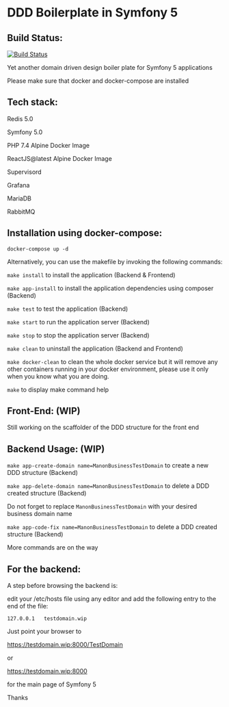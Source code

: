 # DDD Boilerplate in Symfony 5

Build Status:
--------------
[![Build Status](https://travis-ci.org/mostafaahamidmanon/symfony5dddboilerplate.svg?branch=master)](https://travis-ci.org/mostafaahamidmanon/symfony5dddboilerplate)



Yet another domain driven design boiler plate for Symfony 5 applications

Please make sure that docker and docker-compose are installed


Tech stack:
------------

Redis 5.0

Symfony 5.0

PHP 7.4 Alpine Docker Image

ReactJS@latest Alpine Docker Image

Supervisord

Grafana

MariaDB

RabbitMQ


Installation using docker-compose:
------------------------------------

``` docker-compose up -d ```

Alternatively, you can use the makefile by invoking the following commands:

``` make install ``` to install the application (Backend & Frontend)

``` make app-install ``` to install the application dependencies using composer (Backend)

``` make test ``` to test the application (Backend)

``` make start ``` to run the application server (Backend)

``` make stop ``` to stop the application server (Backend)

``` make clean ``` to uninstall the application (Backend and Frontend)

``` make docker-clean ``` to clean the whole docker service but it will remove any other containers running in your docker environment, please use it only when you know what you are doing.

``` make ``` to display make command help


Front-End: (WIP)
-----------------

Still working on the scaffolder of the DDD structure for the front end


Backend Usage: (WIP)
---------------------

``` make app-create-domain name=ManonBusinessTestDomain ``` to create a new DDD structure (Backend)

``` make app-delete-domain name=ManonBusinessTestDomain ``` to delete a DDD created structure (Backend)

Do not forget to replace ``` ManonBusinessTestDomain ``` with your desired business domain name

``` make app-code-fix name=ManonBusinessTestDomain ``` to delete a DDD created structure (Backend)

More commands are on the way


For the backend:
-----------------

A step before browsing the backend is:

edit your /etc/hosts file using any editor and add the following entry to the end of the file:

``` 127.0.0.1   testdomain.wip ```

Just point your browser to 

https://testdomain.wip:8000/TestDomain 

or 

https://testdomain.wip:8000 

for the main page of Symfony 5


Thanks